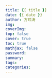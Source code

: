 ```yaml
---
title: {{ title }}
date: {{ date }}
author: 方玲涛
img: 
coverImg: 
top: false
cover: true
toc: true
mathjax: false
password: 
summary: 
tags:
categories:
---
```

